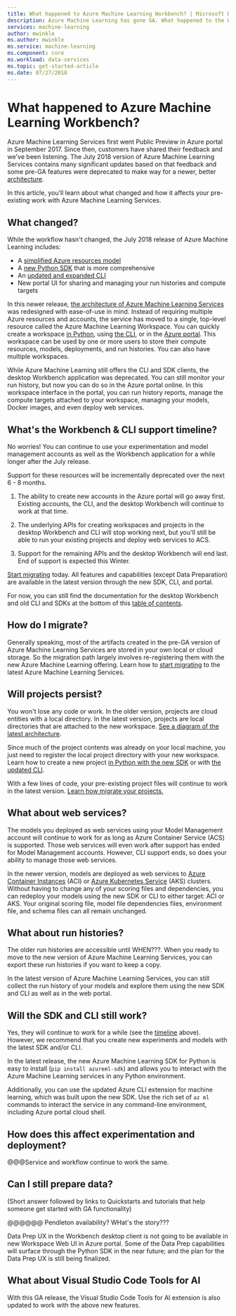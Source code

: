 ```yaml
---
title: What happened to Azure Machine Learning Workbench? | Microsoft Docs
description: Azure Machine Learning has gone GA. What happened to the Workbench application? 
services: machine-learning
author: mwinkle
ms.author: mwinkle
ms.service: machine-learning
ms.component: core
ms.workload: data-services
ms.topic: get-started-article
ms.date: 07/27/2018
---
```

# What happened to Azure Machine Learning Workbench?
 
Azure Machine Learning Services first went Public Preview in Azure portal in September 2017. Since then, customers have shared their feedback and we've been listening. The July 2018 version of Azure Machine Learning Services contains many significant updates based on that feedback and some pre-GA features were deprecated to make way for a newer, better [architecture](concept-azure-machine-learning-architecture.md). 

In this article, you'll learn about what changed and how it affects your pre-existing work with Azure Machine Learning Services.

## What changed?

While the workflow hasn't changed, the July 2018 release of Azure Machine Learning includes:
+ A [simplified Azure resources model](concept-azure-machine-learning-architecture.md)
+ A [new Python SDK](reference-azure-machine-learning-sdk.md) that is more comprehensive
+ An [updated and expanded CLI](reference-azure-machine-learning-sdk.md)
+ New portal UI for sharing and managing your run histories and compute targets

In this newer release, [the architecture of Azure Machine Learning Services](concept-azure-machine-learning-architecture.md) was redesigned with ease-of-use in mind. Instead of requiring multiple Azure resources and accounts, the service has moved to a single, top-level resource called the Azure Machine Learning Workspace.  You can quickly create a workspace [in Python](quickstart-set-up-in-python.md), using [the CLI](quickstart-set-up-in-cli.md), or in the [Azure portal](how-to-create-workspace-in-portal.md).  This workspace can be used by one or more users to store their compute resources, models, deployments, and run histories. You can also have multiple workspaces.

While Azure Machine Learning still offers the CLI and SDK clients, the desktop Workbench application was deprecated. You can still monitor your run history, but now you can do so in the Azure portal online. In this workspace interface in the portal, you can run history reports, manage the compute targets attached to your workspace, managing your models, Docker images, and even deploy web services.

<a name="timeline"></a>

## What's the Workbench & CLI support timeline?
No worries! You can continue to use your experimentation and model management accounts as well as the Workbench application for a while longer after the July release. 

Support for these resources will be incrementally deprecated over the next 6 - 8 months. 

1. The ability to create new accounts in the Azure portal will go away first. Existing accounts, the CLI, and the desktop Workbench will continue to work at that time.

1. The underlying APIs for creating workspaces and projects in the desktop Workbench and CLI will stop working next, but you'll still be able to run your existing projects and deploy web services to ACS. 

1. Support for the remaining APIs and the desktop Workbench will end last. End of support is expected this Winter. 

[Start migrating](how-to-migrate-to-ga.md) today. All features and capabilities (except Data Preparation) are available in the latest version through the new SDK, CLI, and portal.

For now, you can still find the documentation for the desktop Workbench and old CLI and SDKs at the bottom of this [table of contents](../desktop-workbench/tutorial-classifying-iris-part-1.md).

## How do I migrate?

Generally speaking, most of the artifacts created in the pre-GA version of Azure Machine Learning Services are stored in your own local or cloud storage. So the migration path largely involves re-registering them with the new Azure Machine Learning offering. Learn how to [start migrating](how-to-migrate-to-ga.md)  to the latest Azure Machine Learning Services.

## Will projects persist?

You won't lose any code or work. In the older version, projects are cloud entities with a local directory. In the latest version, projects are local directories that are attached to the new workspace. [See a diagram of the latest architecture](concept-azure-machine-learning-architecture.md). 

Since much of the project contents was already on your local machine, you just need to register the local project directory with your new workspace. Learn how to create a new project [in Python with the new SDK](quickstart-set-up-in-python.md) or with [the updated CLI](quickstart-set-up-in-cli.md).

With a few lines of code, your pre-existing project files will continue to work in the latest version. [Learn how migrate your projects.](how-to-migrate-to-ga.md#projects)

## What about web services?

The models you deployed as web services using your Model Management account will continue to work for as long as Azure Container Service (ACS) is supported. Those web services will even work after support has ended for Model Management accounts. However, CLI support ends, so does your ability to manage those web services.

In the newer version, models are deployed as web services to [Azure Container Instances]() (ACI) or [Azure Kubernetes Service]() (AKS) clusters. Without having to change any of your scoring files and dependencies, you can redeploy your models using the new SDK or CLI to either target: ACI or AKS. Your original scoring file, model file dependencies files, environment file, and schema files can all remain unchanged. 

## What about run histories?

The older run histories are accessible until WHEN???. When you ready to move to the new version of Azure Machine Learning Services, you can export these run histories if you want to keep a copy. 

In the latest version of Azure Machine Learning Services, you can still collect the run history of your models and explore them using the new SDK and CLI as well as in the web portal. 

## Will the SDK and CLI still work?
Yes, they will continue to work for a while (see the [timeline](#timeline) above). However, we recommend that you create new experiments and models with the latest SDK and/or CLI.   

In the latest release, the new Azure Machine Learning SDK for Python is easy to install (`pip install azureml-sdk`) and allows you to interact with the Azure Machine Learning services in any Python environment. 

Additionally, you can use the updated Azure CLI extension for machine learning, which was built upon the new SDK. Use the rich set of `az ml` commands to interact the service in any command-line environment, including Azure portal cloud shell.
 
## How does this affect experimentation and deployment?

@@@Service and workflow continue to work the same.

## Can I still prepare data?
(Short answer followed by links to Quickstarts and tutorials that help someone get started with GA functionality)

@@@@@@ Pendleton availability? WHat's the story???

Data Prep UX in the Workbench desktop client is not going to be available in new Workspace Web UI in Azure portal. Some of the Data Prep capabilities will surface through the Python SDK in the near future; and the plan for the Data Prep UX is still being finalized.
 

## What about Visual Studio Code Tools for AI
With this GA release, the Visual Studio Code Tools for AI extension is also updated to work with the above new features.